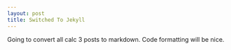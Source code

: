 ```yaml
---
layout: post
title: Switched To Jekyll
---
```


Going to convert all calc 3 posts to markdown. Code formatting will be nice.
